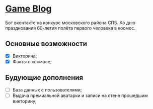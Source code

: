 # [Game Blog](https://game-blog-aip.herokuapp.com/)
Бот вконтакте на конкурс московского района СПБ. Ко дню празднования 60-летия полёта первого человека в космос.

## Основные возможности

- [x] Викторина;
- [x] Факты о космосе;

## Будующие дополнения

- [ ] База данных с пользователями;
- [ ] Выдача премиальной аватарки и записи на стене прошедшим викторину;
